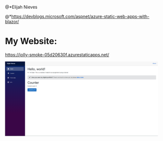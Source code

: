 @*Elijah Nieves

@*https://devblogs.microsoft.com/aspnet/azure-static-web-apps-with-blazor/


# My Website: 
https://jolly-smoke-05d20630f.azurestaticapps.net/



![Blazor Screenshot](https://github.com/ElijahNieves328/my-blazor-app/blob/main/blazor%20screenshot.PNG)
